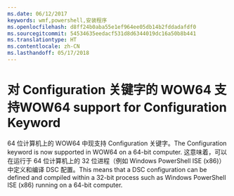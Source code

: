 ```yaml
---
ms.date: 06/12/2017
keywords: wmf,powershell,安装程序
ms.openlocfilehash: d8ff24b0aba55e1ef964ee05db14b2fddadafdf0
ms.sourcegitcommit: 54534635eedacf531d8d6344019dc16a50b8b441
ms.translationtype: HT
ms.contentlocale: zh-CN
ms.lasthandoff: 05/17/2018
---
```

# <a name="wow64-support-for-configuration-keyword"></a><span data-ttu-id="6f880-102">对 Configuration 关键字的 WOW64 支持</span><span class="sxs-lookup"><span data-stu-id="6f880-102">WOW64 support for Configuration Keyword</span></span>

<span data-ttu-id="6f880-103">64 位计算机上的 WOW64 中现支持 Configuration 关键字。</span><span class="sxs-lookup"><span data-stu-id="6f880-103">The Configuration keyword is now supported in WOW64 on a 64-bit computer.</span></span> <span data-ttu-id="6f880-104">这意味着，可以在运行于 64 位计算机上的 32 位进程（例如 Windows PowerShell ISE (x86)）中定义和编译 DSC 配置。</span><span class="sxs-lookup"><span data-stu-id="6f880-104">This means that a DSC configuration can be defined and compiled within a 32-bit process such as Windows PowerShell ISE (x86) running on a 64-bit computer.</span></span>
